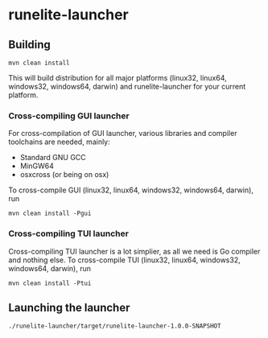 # runelite-launcher

## Building

```shell
mvn clean install
```

This will build distribution for all major platforms (linux32, linux64, windows32, windows64, darwin)
and runelite-launcher for your current platform.

### Cross-compiling GUI launcher

For cross-compilation of GUI launcher, various libraries and compiler toolchains are needed, mainly:

* Standard GNU GCC
* MinGW64
* osxcross (or being on osx)

To cross-compile GUI (linux32, linux64, windows32, windows64, darwin), run

```
mvn clean install -Pgui
```

### Cross-compiling TUI launcher

Cross-compiling TUI launcher is a lot simplier, as all we need is Go compiler and nothing else.
To cross-compile TUI (linux32, linux64, windows32, windows64, darwin), run

```
mvn clean install -Ptui
```

## Launching the launcher

```
./runelite-launcher/target/runelite-launcher-1.0.0-SNAPSHOT
```
